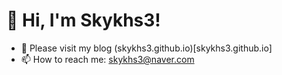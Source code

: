 # 👋 Hi, I'm Skykhs3!

- 🌟 Please visit my blog (skykhs3.github.io)[skykhs3.github.io]
- 📫 How to reach me: [skykhs3@naver.com](mailto:sky.khs3@naver.com)
